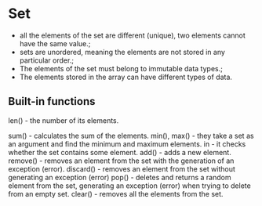 Set
===

- all the elements of the set are different (unique), two elements cannot have the same value.;
- sets are unordered, meaning the elements are not stored in any particular order.;
- The elements of the set must belong to immutable data types.;
- The elements stored in the array can have different types of data.

Built-in functions
--- 

 len() - the number of its elements.
 
 sum() - calculates the sum of the elements.
 min(), max() - they take a set as an argument and find the minimum and maximum elements.
 in - it checks whether the set contains some element.
 add() - adds a new element.
 remove() - removes an element from the set with the generation of an exception (error).
 discard() - removes an element from the set without generating an exception (error)
 pop() - deletes and returns a random element from the set, generating an exception (error) when trying to delete from an empty set.
 clear() - removes all the elements from the set.

